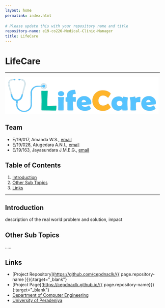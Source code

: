 ```yaml
---
layout: home
permalink: index.html

# Please update this with your repository name and title
repository-name: e19-co226-Medical-Clinic-Manager
title: LifeCare
---
```


[comment]: # "This is the standard layout for the project, but you can clean this and use your own template"

# LifeCare

---

<!-- 
This is a sample image, to show how to add images to your page. To learn more options, please refer [this](https://projects.ce.pdn.ac.lk/docs/faq/how-to-add-an-image/)

![Sample Image](./images/sample.png)
 -->
<img src = "images/Logo.png" width="500" height="120">

## Team
-  E/19/017, Amanda W.S., [email](mailto:e19017@eng.pdn.ac.lk)
-  E/19/028, Atugedara A.N.I., [email](mailto:e19018@eng.pdn.ac.lk)
-  E/19/163, Jayasundara J.M.E.G., [email](mailto:e19163@eng.pdn.ac.lk)

## Table of Contents
1. [Introduction](#introduction)
2. [Other Sub Topics](#other-sub-topics)
3. [Links](#links)

---

## Introduction

 description of the real world problem and solution, impact

## Other Sub Topics

.....

## Links

- [Project Repository](https://github.com/cepdnaclk/{{ page.repository-name }}){:target="_blank"}
- [Project Page](https://cepdnaclk.github.io/{{ page.repository-name}}){:target="_blank"}
- [Department of Computer Engineering](http://www.ce.pdn.ac.lk/)
- [University of Peradeniya](https://eng.pdn.ac.lk/)


[//]: # (Please refer this to learn more about Markdown syntax)
[//]: # (https://github.com/adam-p/markdown-here/wiki/Markdown-Cheatsheet)
